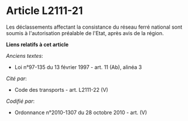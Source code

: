 # Article L2111-21

Les déclassements affectant la consistance du réseau ferré national sont soumis à l'autorisation préalable de l'Etat, après
avis de la région.

**Liens relatifs à cet article**

_Anciens textes_:

  - Loi n°97-135 du 13 février 1997 - art. 11 (Ab), alinéa 3

_Cité par_:

  - Code des transports - art. L2111-22 (V)

_Codifié par_:

  - Ordonnance n°2010-1307 du 28 octobre 2010 - art. (V)
